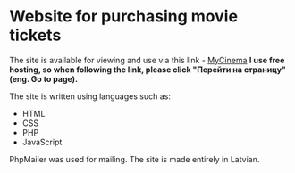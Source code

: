 # Website for purchasing movie tickets
The site is available for viewing and use via this link - [MyCinema](http://mycinemaaa.zzz.com.ua/)
**I use free hosting, so when following the link, please click "Перейти на страницу" (eng. Go to page).**

The site is written using languages such as:
- HTML
- CSS
- PHP
- JavaScript

PhpMailer was used for mailing.
The site is made entirely in Latvian.
